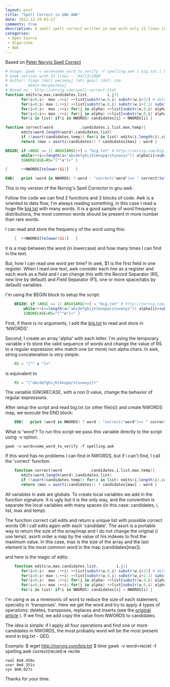 ```yaml
---
layout: post
title: "Spell Correct in GNU AWK"
date: 2012-12-29 03:17
comments: true
description: A small spell correct written in awk with only 15 lines inspired in Peter Norvig's Spell Correct
categories: 
 - Open Source
 - Algorithm
 - Awk
---
```


Based on [Peter Norvig Spell Correct](http://norvig.com/spell-correct.html)

``` awk small spell corrector in gawk https://gist.github.com/4404742 link to gist
# Usage: gawk -v word=some_word_to_verify -f spelling.awk [ big.txt [ big2.txt ... ]]
# Gawk version with 15 lines -- 04/13/2008
# Author: tiago (dot) peczenyj (at) gmail (dot) com
#         about.me/peczenyj
# Based on : http://norvig.com/spell-correct.html
function edits(w,max,candidates,list,        i,j){
       for(i=0;i<  max ;++i) ++list[substr(w,0,i) substr(w,i+2)] # deletes
       for(i=0;i< max-1;++i) ++list[substr(w,0,i) substr(w,i+2,1) substr(w,i+1,1) substr(w,i+3)] # transposes
       for(i=0;i<  max ;++i) for(j in alpha) ++list[substr(w,0,i) alpha[j] substr(w,i+2)] # replaces
       for(i=0;i<= max ;++i) for(j in alpha) ++list[substr(w,0,i) alpha[j] substr(w,i+1)] # inserts
       for(i in list) if(i in NWORDS) candidates[i] = NWORDS[i] } 

function correct(word            ,candidates,i,list,max,temp){
       edits(word,length(word),candidates,list)
       if (!asort(candidates,temp)) for(i in list) edits(i,length(i),candidates)
       return (max = asorti(candidates)) ? candidates[max] : word }

BEGIN{ if (ARGC == 1) ARGV[ARGC++] = "big.txt" # http://norvig.com/big.txt
       while(++i<=length(x="abcdefghijklmnopqrstuvwxyz")) alpha[i]=substr(x,i,1)
       IGNORECASE=RS="[^"x"]+" }

{      ++NWORDS[tolower($1)]   }

END{   print (word in NWORDS) ? word : "correct("word")=> " correct(tolower(word)) }
``` 
This is my version of the Norvig's Spell Corrector in gnu awk. 

Follow the code we can find 2 functions and 3 blocks of code. Awk is a oriented to data flow, I'm always reading something, in this case I read a huge file [big.txt](http://norvig.com/big.txt) with many words. It is a good sample of word frequency distributions, the most common words should be present in more number than rare words.

<!-- more -->

I can read and store the frequency of the word using this:
``` awk
	{  ++NWORDS[tolower($1)]   }
```	
it is a map between the word (in lowercase) and how many times I can find in the text.

But, how I can read one word per time? In awk, $1 is the first field in one register. When I read one text, awk consider each line as a register and each work as a field and I can change this with the Record Separator (RS, new line by default) and Field Separator (FS, one or more space/tabs by default) variables.

I'm using the BEGIN block to setup the script:
``` awk
	BEGIN{ if (ARGC == 1) ARGV[ARGC++] = "big.txt" # http://norvig.com/big.txt
       	while(++i<=length(x="abcdefghijklmnopqrstuvwxyz")) alpha[i]=substr(x,i,1)
       	IGNORECASE=RS="[^"x"]+" }
```
First, if there is no arguments, I add the [big.txt](http://norvig.com/big.txt) to read and store in 'NWORDS'.

Second, I create an array 'alpha' with each letter. I'm using the temporary variable x to store the valid sequence of words and change the value of RS to a regular expression who match one (or more) non alpha chars. In awk, string concatenation is very simple:
``` awk
	RS = "[^" x "]+"
``` 	
is equivalent to	
``` awk
	RS = "[^abcdefghijklmnopqrstuvwxyz]+"
``` 
The variable IGNORECASE, with a non 0 value, change the behavior of regular expressions.

After setup the script and read big.txt (or other file(s)) and create NWORDS map, we execute the END block:
``` awk
	END{   print (word in NWORDS) ? word : "correct("word")=> " correct(tolower(word)) }
``` 	
What is 'word'? To run this script we pass this variable directly to the script using -v option. 

	gawk -v word=some_word_to_verify -f spelling.awk 	
	
If this word has no problems I can find in NWORDS, but if i can't find, I call the 'correct' function.
``` awk
	function correct(word            ,candidates,i,list,max,temp){
       edits(word,length(word),candidates,list)
       if (!asort(candidates,temp)) for(i in list) edits(i,length(i),candidates)
       return (max = asorti(candidates)) ? candidates[max] : word }
``` 
All variables in awk are globals. To create local variables we add in the function signature. It is ugly but it is the only way, and the convention is separate the local variables with many spaces (in this case: candidates, i, list, max and temp).

The function correct call edits and return a unique list with possible correct words OR I call edits again with each 'candidate'. The asort is a portable way to return the size of the array/map and I do not change the original (i use temp). asorti order a map by the value of his indexes to find the maximum value. In this case, max is the size of the array and the last element is the most common word in the map (candidates[max]).

and here is the magic of edits:
``` awk
	function edits(w,max,candidates,list,        i,j){
       for(i=0;i<  max ;++i) ++list[substr(w,0,i) substr(w,i+2)] # deletes
       for(i=0;i< max-1;++i) ++list[substr(w,0,i) substr(w,i+2,1) substr(w,i+1,1) substr(w,i+3)] # transposes
       for(i=0;i<  max ;++i) for(j in alpha) ++list[substr(w,0,i) alpha[j] substr(w,i+2)] # replaces
       for(i=0;i<= max ;++i) for(j in alpha) ++list[substr(w,0,i) alpha[j] substr(w,i+1)] # inserts
       for(i in list) if(i in NWORDS) candidates[i] = NWORDS[i] }
``` 
I'm using w as a mnemonic of word to reduce the size of each statement, specialty in 'transposes'. Here we get the word and try to apply 4 types of operations: deletes, transposes, replaces and inserts (see the [original article](http://norvig.com/spell-correct.html) ). If we find, we add copy the value from NWORDS to candidates.

The idea is simple: if I apply all four operations and find one or more candidates in NWORDS, the most probably word will be the most present word in big.txt - QED.

Example:
    $ wget http://norvig.com/big.txt
	$ time gawk -v word=reciet -f spelling.awk 
	correct(reciet)=> recite

	real 0m4.450s
	user 0m4.351s
	sys 0m0.027s

Thanks for your time. 